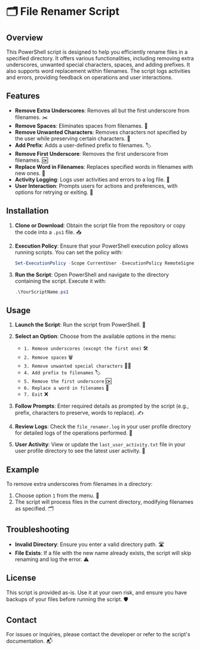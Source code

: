 # 🗂️ File Renamer Script

## Overview

This PowerShell script is designed to help you efficiently rename files in a specified directory. It offers various functionalities, including removing extra underscores, unwanted special characters, spaces, and adding prefixes. It also supports word replacement within filenames. The script logs activities and errors, providing feedback on operations and user interactions.

## Features

- **Remove Extra Underscores**: Removes all but the first underscore from filenames. ✂️
- **Remove Spaces**: Eliminates spaces from filenames. 🚫
- **Remove Unwanted Characters**: Removes characters not specified by the user while preserving certain characters. 🧹
- **Add Prefix**: Adds a user-defined prefix to filenames. 🏷️
- **Remove First Underscore**: Removes the first underscore from filenames. 🆗
- **Replace Word in Filenames**: Replaces specified words in filenames with new ones. 🔄
- **Activity Logging**: Logs user activities and errors to a log file. 📜
- **User Interaction**: Prompts users for actions and preferences, with options for retrying or exiting. 💬

## Installation

1. **Clone or Download**: Obtain the script file from the repository or copy the code into a `.ps1` file. 📥

2. **Execution Policy**: Ensure that your PowerShell execution policy allows running scripts. You can set the policy with:
   ```powershell
   Set-ExecutionPolicy -Scope CurrentUser -ExecutionPolicy RemoteSigned
   ```

3. **Run the Script**: Open PowerShell and navigate to the directory containing the script. Execute it with:
   ```powershell
   .\YourScriptName.ps1
   ```

## Usage

1. **Launch the Script**: Run the script from PowerShell. 🚀

2. **Select an Option**: Choose from the available options in the menu:
   - `1. Remove underscores (except the first one)` 🛠️
   - `2. Remove spaces` 🗑️
   - `3. Remove unwanted special characters` 🚫🔣
   - `4. Add prefix to filenames` 🏷️
   - `5. Remove the first underscore` 🆗
   - `6. Replace a word in filenames` 🔄
   - `7. Exit` ❌

3. **Follow Prompts**: Enter required details as prompted by the script (e.g., prefix, characters to preserve, words to replace). ✍️

4. **Review Logs**: Check the `file_renamer.log` in your user profile directory for detailed logs of the operations performed. 📜

5. **User Activity**: View or update the `last_user_activity.txt` file in your user profile directory to see the latest user activity. 👤

## Example

To remove extra underscores from filenames in a directory:

1. Choose option `1` from the menu. 🔧
2. The script will process files in the current directory, modifying filenames as specified. 🗂️

## Troubleshooting

- **Invalid Directory**: Ensure you enter a valid directory path. 🛣️
- **File Exists**: If a file with the new name already exists, the script will skip renaming and log the error. ⚠️

## License

This script is provided as-is. Use it at your own risk, and ensure you have backups of your files before running the script. 🛡️

## Contact

For issues or inquiries, please contact the developer or refer to the script's documentation. 📬

